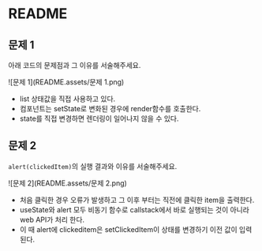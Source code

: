 # README

## 문제 1

아래 코드의 문제점과 그 이유를 서술해주세요.

![문제 1](README.assets/문제 1.png)

- list 상태값을 직접 사용하고 있다.
- 컴포넌트는 setState로 변화된 경우에 render함수를 호출한다.
- state를 직접 변경하면 렌더링이 일어나지 않을 수 있다.

## 문제 2

`alert(clickedItem)`의 실행 결과와 이유를 서술해주세요.

![문제 2](README.assets/문제 2.png)

- 처음 클릭한 경우 오류가 발생하고 그 이후 부터는 직전에 클릭한 item을 출력한다.
- useState와 alert 모두 비동기 함수로 callstack에서 바로 실행되는 것이 아니라 web API가 처리 한다.
- 이 때 alert에 clickeditem은 setClickedItem이 상태를 변경하기 이전 값이 입력된다.

